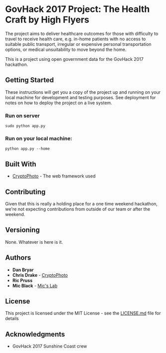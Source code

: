 # GovHack 2017 Project: The Health Craft by High Flyers

The project aims to deliver healthcare outcomes for those with difficulty to travel to receive health care, e.g. in-home patients with no access to suitable public transport, irregular or expensive personal transportation options, or medical unsuitability to move beyond the home.

This is a project using open government data for the GovHack 2017 hackathon.

## Getting Started

These instructions will get you a copy of the project up and running on your local machine for development and testing purposes. See deployment for notes on how to deploy the project on a live system.

### Run on server

```
sudo python app.py
```

### Run on your local machine:

```
python app.py --home
```

## Built With

* [CryptoPhoto](https://cryptophoto.com/) - The web framework used

## Contributing

Given that this is really a holding place for a one time weekend hackathon, we're not expecting contributions from outside of our team or after the weekend.

## Versioning

None. Whatever is here is it.

## Authors

* **Dan Bryar**
* **Chris Drake** - [CryptoPhoto](https://cryptophoto.com/)
* **Ric Pruss**
* **Mic Black** - [Mic's Lab](https://micslab.com/)

## License

This project is licensed under the MIT License - see the [LICENSE.md](LICENSE.md) file for details

## Acknowledgments

* GovHack 2017 Sunshine Coast crew
